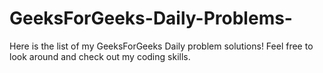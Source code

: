 # GeeksForGeeks-Daily-Problems-
Here is the list of my GeeksForGeeks Daily problem solutions! Feel free to look around and check out my coding skills.
